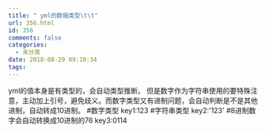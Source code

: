 ```yaml
---
title: " yml的数据类型\t\t"
url: 356.html
id: 356
comments: false
categories:
  - 未分类
date: 2018-08-29 09:10:34
tags:
---
```


yml的值本身是有类型的，会自动类型推断。 但是数字作为字符串使用的要特殊注意，主动加上引号，避免歧义。而数字类型又有进制问题，会自动判断是不是其他进制，自动转成10进制。 #数字类型 key1:123 #字符串类型 key2:'123' #8进制数字会自动转换成10进制的76 key3:0114